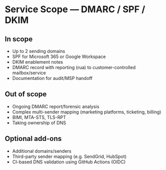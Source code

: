 # Service Scope — DMARC / SPF / DKIM

## In scope
- Up to 2 sending domains
- SPF for Microsoft 365 or Google Workspace
- DKIM enablement notes
- DMARC record with reporting (rua) to customer-controlled mailbox/service
- Documentation for audit/MSP handoff

## Out of scope
- Ongoing DMARC report/forensic analysis
- Complex multi-sender mapping (marketing platforms, ticketing, billing)
- BIMI, MTA-STS, TLS-RPT
- Taking ownership of DNS

## Optional add-ons
- Additional domains/senders
- Third-party sender mapping (e.g. SendGrid, HubSpot)
- CI-based DNS validation using GitHub Actions (OIDC)
